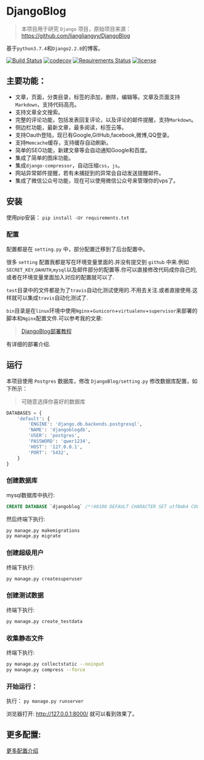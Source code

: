 # DjangoBlog

> 本项目用于研究 `Django` 项目，原始项目来源：https://github.com/liangliangyy/DjangoBlog

基于`python3.7.4`和`Django2.2.8`的博客。   

[![Build Status](https://travis-ci.org/liangliangyy/DjangoBlog.svg?branch=master)](https://travis-ci.org/liangliangyy/DjangoBlog) [![codecov](https://codecov.io/gh/liangliangyy/DjangoBlog/branch/master/graph/badge.svg)](https://codecov.io/gh/liangliangyy/DjangoBlog) [![Requirements Status](https://requires.io/github/liangliangyy/DjangoBlog/requirements.svg?branch=master)](https://requires.io/github/liangliangyy/DjangoBlog/requirements/?branch=master)  [![license](https://img.shields.io/github/license/liangliangyy/djangoblog.svg)]()  

## 主要功能：
- 文章，页面，分类目录，标签的添加，删除，编辑等。文章及页面支持`Markdown`，支持代码高亮。
- 支持文章全文搜索。
- 完整的评论功能，包括发表回复评论，以及评论的邮件提醒，支持`Markdown`。
- 侧边栏功能，最新文章，最多阅读，标签云等。
- 支持Oauth登陆，现已有Google,GitHub,facebook,微博,QQ登录。
- 支持`Memcache`缓存，支持缓存自动刷新。
- 简单的SEO功能，新建文章等会自动通知Google和百度。
- 集成了简单的图床功能。
- 集成`django-compressor`，自动压缩`css`，`js`。
- 网站异常邮件提醒，若有未捕捉到的异常会自动发送提醒邮件。
- 集成了微信公众号功能，现在可以使用微信公众号来管理你的vps了。

## 安装

使用pip安装： `pip install -Ur requirements.txt`



### 配置
配置都是在 `setting.py` 中，部分配置迁移到了后台配置中。

很多 `setting` 配置我都是写在环境变量里面的.并没有提交到 `github` 中来.例如`SECRET_KEY`,`OAHUTH`,`mysql`以及邮件部分的配置等.你可以直接修改代码成你自己的,或者在环境变量里面加入对应的配置就可以了.

`test`目录中的文件都是为了`travis`自动化测试使用的.不用去关注.或者直接使用.这样就可以集成`travis`自动化测试了.

`bin`目录是在`linux`环境中使用`Nginx`+`Gunicorn`+`virtualenv`+`supervisor`来部署的脚本和`Nginx`配置文件.可以参考我的文章:

>[DjangoBlog部署教程](https://www.lylinux.net/article/2019/8/5/58.html)

有详细的部署介绍.


## 运行

本项目使用 `Postgres` 数据库，修改 `DjangoBlog/setting.py` 修改数据库配置，如下所示：

> 可随意选择你喜好的数据库

```python
DATABASES = {
    'default': {
        'ENGINE': 'django.db.backends.postgresql',
        'NAME': 'djangoblogdb',
        'USER': 'postgres',
        'PASSWORD': 'qwer1234',
        'HOST': '127.0.0.1',
        'PORT': '5432',
    }
}
```

### 创建数据库
mysql数据库中执行:
```sql
CREATE DATABASE `djangoblog` /*!40100 DEFAULT CHARACTER SET utf8mb4 COLLATE utf8mb4_unicode_ci */;
```

然后终端下执行:
```bash
py manage.py makemigrations
py manage.py migrate
```

### 创建超级用户

 终端下执行:
```bash
py manage.py createsuperuser
```

### 创建测试数据
终端下执行:
```bash
py manage.py create_testdata
```

### 收集静态文件
终端下执行:  
```bash
py manage.py collectstatic --noinput
py manage.py compress --force
```

### 开始运行：
执行： `py manage.py runserver`


浏览器打开: http://127.0.0.1:8000/  就可以看到效果了。
## 更多配置:
[更多配置介绍](/docs/config.md)


